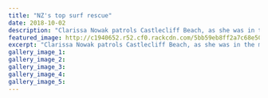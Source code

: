```yaml
---
title: "NZ's top surf rescue"
date: 2018-10-02
description: "Clarissa Nowak patrols Castlecliff Beach, as she was in the moments before she became involved in the rescue of the year..."
featured_image: http://c1940652.r52.cf0.rackcdn.com/5bb59eb8ff2a7c68e50000c2/Clarissa-Nowak-NZ-top-surf-rescue.jpg
excerpt: "Clarissa Nowak patrols Castlecliff Beach, as she was in the moments before she became involved in the rescue of the year in February."
gallery_image_1: 
gallery_image_2: 
gallery_image_3: 
gallery_image_4: 
gallery_image_5: 
---
```

